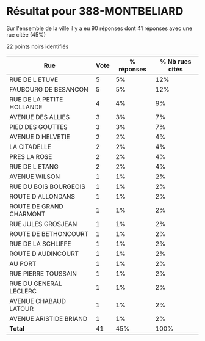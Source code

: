 # Résultat pour 388-MONTBELIARD

Sur l'ensemble de la ville il y a eu 90 réponses dont 41 réponses avec une rue citée (45%)

22 points noirs identifiés

| Rue | Vote | % réponses | % Nb rues cités|
|-----|------|------------|----------------|
| RUE DE L ETUVE | 5 | 5% | 12%|
| FAUBOURG DE BESANCON | 5 | 5% | 12%|
| RUE DE LA PETITE HOLLANDE | 4 | 4% | 9%|
| AVENUE DES ALLIES | 3 | 3% | 7%|
| PIED DES GOUTTES | 3 | 3% | 7%|
| AVENUE D HELVETIE | 2 | 2% | 4%|
| LA CITADELLE | 2 | 2% | 4%|
| PRES LA ROSE | 2 | 2% | 4%|
| RUE DE L ETANG | 2 | 2% | 4%|
| AVENUE WILSON | 1 | 1% | 2%|
| RUE DU BOIS BOURGEOIS | 1 | 1% | 2%|
| ROUTE D ALLONDANS | 1 | 1% | 2%|
| ROUTE DE GRAND CHARMONT | 1 | 1% | 2%|
| RUE JULES GROSJEAN | 1 | 1% | 2%|
| ROUTE DE BETHONCOURT | 1 | 1% | 2%|
| RUE DE LA SCHLIFFE | 1 | 1% | 2%|
| ROUTE D AUDINCOURT | 1 | 1% | 2%|
| AU PORT | 1 | 1% | 2%|
| RUE PIERRE TOUSSAIN | 1 | 1% | 2%|
| RUE DU GENERAL LECLERC | 1 | 1% | 2%|
| AVENUE CHABAUD LATOUR | 1 | 1% | 2%|
| AVENUE ARISTIDE BRIAND | 1 | 1% | 2%|
| **Total** | 41 | 45% | 100%|
